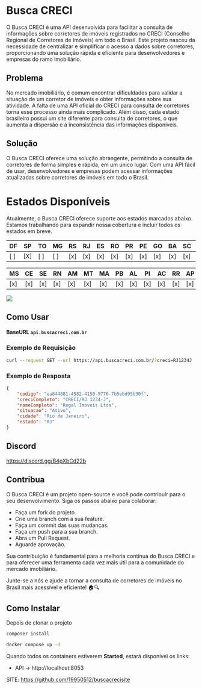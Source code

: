 # Busca CRECI
O Busca CRECI é uma API desenvolvida para facilitar a consulta de informações sobre corretores de imóveis registrados no CRECI (Conselho Regional de Corretores de Imóveis) em todo o Brasil. Este projeto nasceu da necessidade de centralizar e simplificar o acesso a dados sobre corretores, proporcionando uma solução rápida e eficiente para desenvolvedores e empresas do ramo imobiliário.

## Problema
No mercado imobiliário, é comum encontrar dificuldades para validar a situação de um corretor de imóveis e obter informações sobre sua atividade. A falta de uma API oficial do CRECI para consulta de corretores torna esse processo ainda mais complicado. Além disso, cada estado brasileiro possui um site diferente para consulta de corretores, o que aumenta a dispersão e a inconsistência das informações disponíveis.

## Solução
O Busca CRECI oferece uma solução abrangente, permitindo a consulta de corretores de forma simples e rápida, em um único lugar. Com uma API fácil de usar, desenvolvedores e empresas podem acessar informações atualizadas sobre corretores de imóveis em todo o Brasil.

# Estados Disponíveis
Atualmente, o Busca CRECI oferece suporte aos estados marcados abaixo. Estamos trabalhando para expandir nossa cobertura e incluir todos os estados em breve.

| DF  | SP  | TO  | MG  | RS  | RJ  | ES  | RO  | PR  | PE  | GO  | BA  | SC  | PA  |
|-----|-----|-----|-----|-----|-----|-----|-----|-----|-----|-----|-----|-----|-----|
| [ ] | [X] | [ ] | [ ] | [x] | [x] | [x] | [x] | [x] | [x] | [x] | [x] | [x] | [x] |

| MS  | CE  | SE  | RN  | AM  | MT  | MA  | PB  | AL  | PI  | AC  | RR  | AP  |
|-----|-----|-----|-----|-----|-----|-----|-----|-----|-----|-----|-----|-----|
| [x] | [x] | [x] | [x] | [x] | [x] | [x] | [x] | [x] | [x] | [x] | [x] | [x] |

<img src="https://buscacreci.com.br/brasilzao_implementado.png">

## Como Usar

#### BaseURL `api.buscacreci.com.br`

### Exemplo de Requisição
```bash
curl --request GET --url https://api.buscacreci.com.br/?creci=RJ1234J
```

### Exemplo de Resposta
```json
{
    "codigo": "ea844881-4582-4150-9776-7b5ebd95b30f",
    "creciCompleto": "CRECI/RJ 1234-J",
    "nomeCompleto": "Regal Imoveis Ltda",
    "situacao": "Ativo",
    "cidade": "Rio de Janeiro",
    "estado": "RJ"
}
```

## Discord
https://discord.gg/B4pXbCd22b

## Contribua
O Busca CRECI é um projeto open-source e você pode contribuir para o seu desenvolvimento. Siga os passos abaixo para colaborar:

- Faça um fork do projeto.
- Crie uma branch com a sua feature.
- Faça um commit das suas mudanças.
- Faça um push para a sua branch.
- Abra um Pull Request.
- Aguarde aprovação.

Sua contribuição é fundamental para a melhoria contínua do Busca CRECI e para oferecer uma ferramenta cada vez mais útil para a comunidade do mercado imobiliário.

Junte-se a nós e ajude a tornar a consulta de corretores de imóveis no Brasil mais acessível e eficiente! 🏠🔍

## Como Instalar

Depois de clonar o projeto

```bash
composer install
```

```bash
docker compose up -d
```

Quando todos os containers estiverem **Started**, estará disponível os links:

- API -> http://localhost:8053


SITE: https://github.com/19950512/buscacrecisite